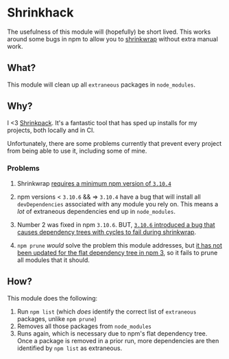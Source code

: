 # Shrinkhack

The usefulness of this module will (hopefully) be short lived. This works around some bugs in npm to allow you to [shrinkwrap](https://docs.npmjs.com/cli/shrinkwrap) without extra manual work.

## What?

This module will clean up all `extraneous` packages in `node_modules`.

## Why?

I <3 [Shrinkpack](https://github.com/JamieMason/shrinkpack). It's a fantastic tool that has sped up installs for my projects, both locally and in CI.

Unfortunately, there are some problems currently that prevent every project from being able to use it, including some of mine.

### Problems

1. Shrinkwrap [requires a minimum npm version of `3.10.4`](https://github.com/JamieMason/shrinkpack/issues/58#issuecomment-231796840)

2. npm versions < `3.10.6` && => `3.10.4` have a bug that will install all `devDependencies` associated with any module you rely on. This means a _lot_ of extraneous dependencies end up in `node_modules`.

3. Number 2 was fixed in npm `3.10.6`. BUT, [`3.10.6` introduced a bug that causes dependency trees with cycles to fail during shrinkwrap](https://github.com/npm/npm/issues/13327).

4. `npm prune` _would_ solve the problem this module addresses, but [it has not been updated for the flat dependency tree in npm 3](https://github.com/npm/npm/issues/11167#issuecomment-172133960), so it fails to prune all modules that it should.

## How?

This module does the following:

1. Run `npm list` (which _does_ identify the correct list of `extraneous` packages, unlike `npm prune`)
2. Removes all those packages from `node_modules`
3. Runs again, which is necessary due to npm's flat dependency tree. Once a package is removed in a prior run, more dependencies are then identified by `npm list` as extraneous.
